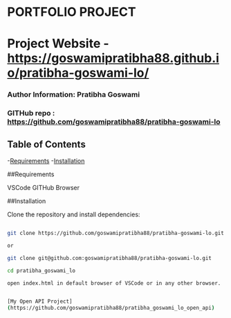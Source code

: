 
# PORTFOLIO PROJECT

# Project Website - https://goswamipratibha88.github.io/pratibha-goswami-lo/


### Author Information: Pratibha Goswami

### GITHub repo : https://github.com/goswamipratibha88/pratibha-goswami-lo

## Table of Contents
-[Requirements](#Requirements)
-[Installation](#Installation)

##Requirements

VSCode
GITHub 
Browser

##Installation

Clone the repository and install dependencies:

```bash

git clone https://github.com/goswamipratibha88/pratibha-goswami-lo.git

or

git clone git@github.com:goswamipratibha88/pratibha-goswami-lo.git

cd pratibha_goswami_lo

open index.html in default browser of VSCode or in any other browser.


[My Open API Project]
(https://github.com/goswamipratibha88/pratibha_goswami_lo_open_api)